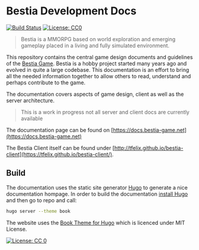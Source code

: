# Bestia Development Docs

[![Build Status](https://travis-ci.org/tfelix/bestia-docs.svg?branch=master)](https://travis-ci.org/tfelix/bestia-docs)
[![License: CC0](https://img.shields.io/badge/license-CC0-green)](LICENSE)

> Bestia is a MMORPG based on world exploration and emerging gameplay placed in a living and fully simulated environment.

This repository contains the central game design documents and guidelines of the [Bestia Game](https://bestia-game.net).
Bestia is a hobby project started many years ago and evolved in quite a large codebase. This documentation is an effort
to bring all the needed information together to allow others to read, understand and perhaps contribute to the game.

The documentation covers aspects of game design, client as well as the server architecture.

> This is a work in progress not all server and client docs are currently available

The documentation page can be found on [https://docs.bestia-game.net](https://docs.bestia-game.net)

The Bestia Client itself can be found under [http://tfelix.github.io/bestia-client](https://tfelix.github.io/bestia-client/).

## Build

The documentation uses the static site generator [Hugo](https://gohugo.io/) to generate a nice documentation hompage. In order to build
the documentation [install Hugo](https://gohugo.io/getting-started/installing/) and then go to repo and call:

```bash
hugo server --theme book
```

The website uses the [Book Theme for Hugo](https://github.com/alex-shpak/hugo-book) which is licenced under MIT License.

[![License: CC 0](https://licensebuttons.net/l/publicdomain/88x31.png)](https://creativecommons.org/publicdomain/zero/1.0/legalcode)
